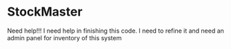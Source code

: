 # StockMaster
Need help!!!
I need help in finishing this code. I need to refine it and need an admin panel for inventory of this system
